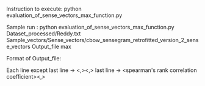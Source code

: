 Instruction to execute:
 python evaluation_of_sense_vectors_max_function.py  <path to processed dataset file> <path to sense vector file> <path to output file> <function>

Sample run :
 python evaluation_of_sense_vectors_max_function.py Dataset_processed/Reddy.txt Sample_vectors/Sense_vectors/cbow_sensegram_retrofitted_version_2_sense_vectors Output_file max




Format of Output_file:

Each line except last line -> <word><,><value of our proposed score metric incorporating senses><,><human score>
last line -> <spearman's rank correlation coefficient><,><p-value> 
